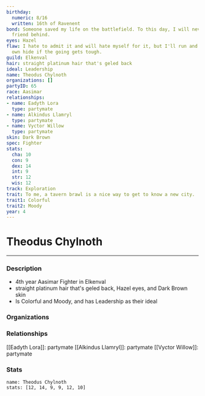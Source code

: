 ```yaml
---
birthday:
  numeric: 8/16
  written: 16th of Ravenent
bond: Someone saved my life on the battlefield. To this day, I will never leave a
  friend behind.
eyes: Hazel
flaw: I hate to admit it and will hate myself for it, but I'll run and preserve my
  own hide if the going gets tough.
guild: Elkenval
hair: straight platinum hair that's geled back
ideal: Leadership
name: Theodus Chylnoth
organizations: []
partyID: 65
race: Aasimar
relationships:
- name: Eadyth Lora
  type: partymate
- name: Alkindus Llamryl
  type: partymate
- name: Vyctor Willow
  type: partymate
skin: Dark Brown
spec: Fighter
stats:
  cha: 10
  con: 9
  dex: 14
  int: 9
  str: 12
  wis: 12
track: Exploration
trait: To me, a tavern brawl is a nice way to get to know a new city.
trait1: Colorful
trait2: Moody
year: 4
---
```

# Theodus Chylnoth
---
### Description
- 4th year Aasimar Fighter in Elkenval
- straight platinum hair that's geled back, Hazel eyes, and Dark Brown skin
- Is Colorful and Moody, and has Leadership as their ideal

### Organizations
### Relationships
[[Eadyth Lora]]: partymate
[[Alkindus Llamryl]]: partymate
[[Vyctor Willow]]: partymate
### Stats
```statblock
name: Theodus Chylnoth
stats: [12, 14, 9, 9, 12, 10]
```